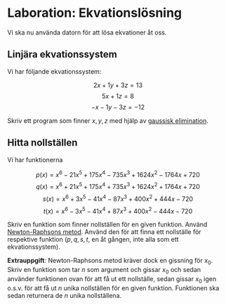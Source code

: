 # Laboration: Ekvationslösning

Vi ska nu använda datorn för att lösa ekvationer åt oss.


## Linjära ekvationssystem

Vi har följande ekvationssystem:

$$2x + 1y + 3z = 13$$
$$5x + 1z = 8$$
$$-x - 1y - 3z = -12$$

Skriv ett program som finner $x, y, z$ med hjälp av [gaussisk 
elimination][gauss-elim].

[gauss-elim]: https://en.wikipedia.org/wiki/Gaussian_elimination


## Hitta nollställen

Vi har funktionerna

$$p(x) = x^6 - 21 x^5 + 175 x^4 - 735 x^3 + 1624 x^2 - 1764 x + 720$$
$$q(x) = x^6 + 21 x^5 + 175 x^4 + 735 x^3 + 1624 x^2 + 1764 x + 720$$
$$s(x) = x^6 + 3 x^5 - 41 x^4 - 87 x^3 + 400 x^2 + 444 x - 720$$
$$t(x) = x^6 - 3 x^5 - 41 x^4 + 87 x^3 + 400 x^2 - 444 x - 720$$

Skriv en funktion som finner nollställen för en given funktion. Använd 
[Newton-Raphsons metod][nr-method]. Använd den för att finna ett nollställe för 
respektive funktion ($p, q, s, t$, en åt gången, inte alla som ett 
ekvationssystem).

[nr-method]: https://en.wikipedia.org/wiki/Newton%27s_method

**Extrauppgift**: Newton-Raphsons metod kräver dock en gissning för $x_0$. 
Skriv en funktion som tar $n$ som argument och gissar $x_0$ och sedan använder 
funktionen ovan för att få ut ett nollställe, sedan gissar $x_0$ igen o.s.v. 
för att få ut $n$ unika nollställen för en given funktion. Funktionen ska sedan 
returnera de $n$ unika nollställena.

